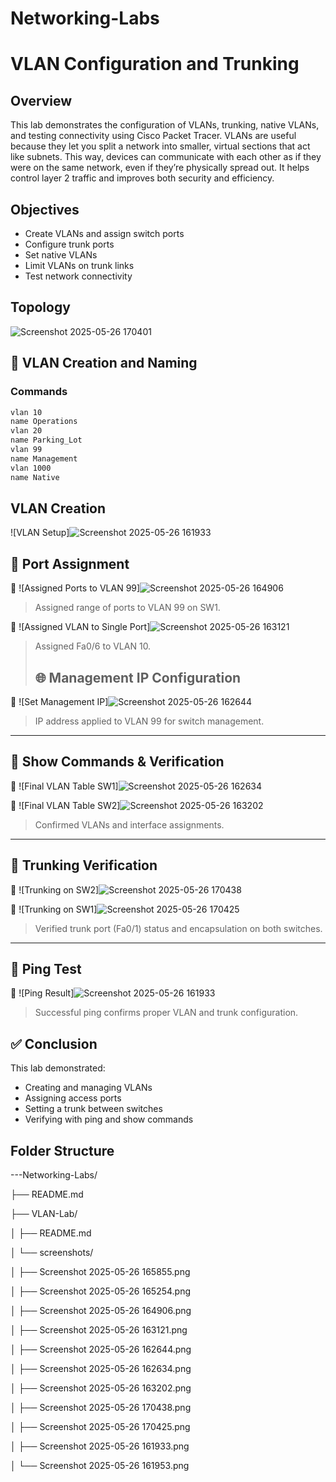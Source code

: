 
# Networking-Labs

# VLAN Configuration and Trunking

## Overview
This lab demonstrates the configuration of VLANs, trunking, native VLANs, and testing connectivity using Cisco Packet Tracer.
VLANs are useful because they let you split a network into smaller, virtual sections that act like subnets. This way, devices can communicate with each other as if they were on the same network, even if they’re physically spread out. It helps control layer 2 traffic and improves both security and efficiency.

## Objectives
- Create VLANs and assign switch ports
- Configure trunk ports
- Set native VLANs
- Limit VLANs on trunk links
- Test network connectivity

## Topology
![Screenshot 2025-05-26 170401](https://github.com/user-attachments/assets/7c727770-8035-4877-90bf-b0582d90ed31)

## 🧩 VLAN Creation and Naming

### Commands
```bash
vlan 10
name Operations
vlan 20
name Parking_Lot
vlan 99
name Management
vlan 1000
name Native
```

## VLAN Creation
![VLAN Setup]![Screenshot 2025-05-26 161933](https://github.com/user-attachments/assets/e8fbff94-b8d8-4de0-9314-16f6e1e8d4e3)

## 🔌 Port Assignment

📸 ![Assigned Ports to VLAN 99]![Screenshot 2025-05-26 164906](https://github.com/user-attachments/assets/42745989-3183-4cdc-b31c-33d49bd69f23)
  
> Assigned range of ports to VLAN 99 on SW1.

📸 ![Assigned VLAN to Single Port]![Screenshot 2025-05-26 163121](https://github.com/user-attachments/assets/d53a2155-a7e8-4999-9b78-ff50d89edab4)
  
> Assigned Fa0/6 to VLAN 10.
>
> ## 🌐 Management IP Configuration

📸 ![Set Management IP]![Screenshot 2025-05-26 162644](https://github.com/user-attachments/assets/bcb9322f-5a0b-43f0-bc48-4620f44b60ac)
  
> IP address applied to VLAN 99 for switch management.

---

## 🧪 Show Commands & Verification

📸 ![Final VLAN Table SW1]![Screenshot 2025-05-26 162634](https://github.com/user-attachments/assets/e8122724-8df3-4cf9-8cae-666bf214f717)
  
📸 ![Final VLAN Table SW2]![Screenshot 2025-05-26 163202](https://github.com/user-attachments/assets/b5eae672-7c41-4f4d-b058-67327c2292b1)
  
> Confirmed VLANs and interface assignments.

---

## 🌉 Trunking Verification

📸 ![Trunking on SW2]![Screenshot 2025-05-26 170438](https://github.com/user-attachments/assets/dc65dc2c-08aa-4eb1-a7c5-35a0b53bddde)
 
📸 ![Trunking on SW1]![Screenshot 2025-05-26 170425](https://github.com/user-attachments/assets/fa42e821-b781-420d-9589-f3da52362c89)
  
> Verified trunk port (Fa0/1) status and encapsulation on both switches.

---

## 🧪 Ping Test

📸 ![Ping Result]![Screenshot 2025-05-26 161933](https://github.com/user-attachments/assets/ed023e4a-404d-4ea0-8a20-23a2ad30ede7)
  
> Successful ping confirms proper VLAN and trunk configuration.


## ✅ Conclusion
This lab demonstrated:
- Creating and managing VLANs
- Assigning access ports
- Setting a trunk between switches
- Verifying with ping and show commands

## Folder Structure
---Networking-Labs/

├── README.md

├── VLAN-Lab/

│   ├── README.md

│   └── screenshots/

│       ├── Screenshot 2025-05-26 165855.png

│       ├── Screenshot 2025-05-26 165254.png

│       ├── Screenshot 2025-05-26 164906.png

│       ├── Screenshot 2025-05-26 163121.png

│       ├── Screenshot 2025-05-26 162644.png

│       ├── Screenshot 2025-05-26 162634.png

│       ├── Screenshot 2025-05-26 163202.png

│       ├── Screenshot 2025-05-26 170438.png

│       ├── Screenshot 2025-05-26 170425.png

│       ├── Screenshot 2025-05-26 161933.png

│       └── Screenshot 2025-05-26 161953.png
